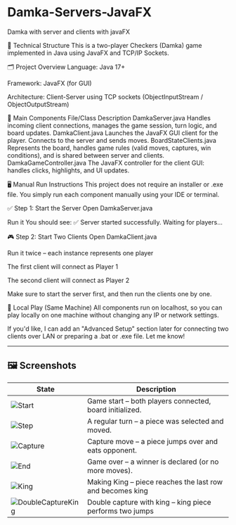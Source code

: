 # Damka-Servers-JavaFX
Damka with server and clients with javaFX

🧩 Technical Structure
This is a two-player Checkers (Damka) game implemented in Java using JavaFX and TCP/IP Sockets.

🗂️ Project Overview
Language: Java 17+

Framework: JavaFX (for GUI)

Architecture: Client-Server using TCP sockets (ObjectInputStream / ObjectOutputStream)

📁 Main Components
File/Class	Description
DamkaServer.java	Handles incoming client connections, manages the game session, turn logic, and board updates.
DamkaClient.java	Launches the JavaFX GUI client for the player. Connects to the server and sends moves.
BoardStateClients.java	Represents the board, handles game rules (valid moves, captures, win conditions), and is shared between server and clients.
DamkaGameController.java	The JavaFX controller for the client GUI: handles clicks, highlights, and UI updates.

🖥️ Manual Run Instructions
This project does not require an installer or .exe file. You simply run each component manually using your IDE or terminal.

✅ Step 1: Start the Server
Open DamkaServer.java

Run it
You should see:
✅ Server started successfully. Waiting for players...

🎮 Step 2: Start Two Clients
Open DamkaClient.java

Run it twice – each instance represents one player

The first client will connect as Player 1

The second client will connect as Player 2

Make sure to start the server first, and then run the clients one by one.

🔁 Local Play (Same Machine)
All components run on localhost, so you can play locally on one machine without changing any IP or network settings.

If you'd like, I can add an "Advanced Setup" section later for connecting two clients over LAN or preparing a .bat or .exe file. Let me know!

---

## 🖼️ Screenshots

| State        | Description                                               |
|--------------|-----------------------------------------------------------|
| ![Start](https://github.com/user-attachments/assets/6020db96-89ac-4007-b65f-e0c58e423dca)   | Game start – both players connected, board initialized. |
| ![Step](https://github.com/user-attachments/assets/0d917b2c-2d03-469e-83ff-baffecc0e5e6)    | A regular turn – a piece was selected and moved.         |
| ![Capture](https://github.com/user-attachments/assets/013d124d-98b4-43ab-bd15-368692fdf624) | Capture move – a piece jumps over and eats opponent.     |
| ![End](https://github.com/user-attachments/assets/2c63c379-5d0e-43c9-b6fa-7a78e5a61af6)     | Game over – a winner is declared (or no more moves).     |
| ![King](https://github.com/user-attachments/assets/ca176e59-c07a-4181-95c6-6006cbab65c2)    | Making King – piece reaches the last row and becomes king |
| ![DoubleCaptureKing](https://github.com/user-attachments/assets/db36e5bb-ba67-4ae7-ad57-cc5f56fc75a7) | Double capture with king – king piece performs two jumps |





